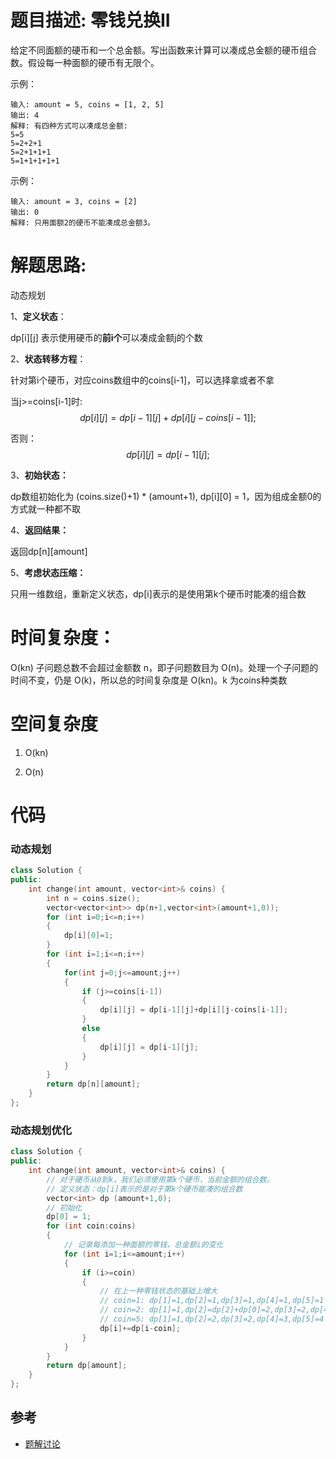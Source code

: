 # 题目描述:  零钱兑换II

给定不同面额的硬币和一个总金额。写出函数来计算可以凑成总金额的硬币组合数。假设每一种面额的硬币有无限个。 

示例：
```
输入: amount = 5, coins = [1, 2, 5]
输出: 4
解释: 有四种方式可以凑成总金额:
5=5
5=2+2+1
5=2+1+1+1
5=1+1+1+1+1
```

示例：
```
输入: amount = 3, coins = [2]
输出: 0
解释: 只用面额2的硬币不能凑成总金额3。
```


# 解题思路:
  动态规划
  
  1、**定义状态**：
  
  dp[i][j] 表示使用硬币的**前i个**可以凑成金额j的个数
  
  2、**状态转移方程**：
  
  针对第i个硬币，对应coins数组中的coins[i-1]，可以选择拿或者不拿
  
  当j>=coins[i-1]时:
  $$
  dp[i][j]=dp[i-1][j] + dp[i][j-coins[i-1]];
  $$
  
  否则：
  $$
  dp[i][j] = dp[i-1][j];
  $$
  
  3、**初始状态：**
  
  dp数组初始化为 (coins.size()+1) * (amount+1), dp[i][0] = 1，因为组成金额0的方式就一种都不取
  
  4、**返回结果：**
  
  返回dp[n][amount]
  
  5、**考虑状态压缩：**
  
  只用一维数组，重新定义状态，dp[i]表示的是使用第k个硬币时能凑的组合数


# 时间复杂度：
  O(kn) 子问题总数不会超过金额数 n，即子问题数目为 O(n)。处理一个子问题的时间不变，仍是 O(k)，所以总的时间复杂度是 O(kn)。k 为coins种类数
# 空间复杂度
  1. O(kn)
  
  2. O(n)
  
# 代码
###  动态规划
```c++
class Solution {
public:
    int change(int amount, vector<int>& coins) {
        int n = coins.size();
        vector<vector<int>> dp(n+1,vector<int>(amount+1,0));
        for (int i=0;i<=n;i++)
        {
            dp[i][0]=1;
        }
        for (int i=1;i<=n;i++)
        {
            for(int j=0;j<=amount;j++)
            {
                if (j>=coins[i-1])
                {
                    dp[i][j] = dp[i-1][j]+dp[i][j-coins[i-1]];
                }
                else
                {
                    dp[i][j] = dp[i-1][j];
                }
            }
        }
        return dp[n][amount];
    }
};
```
### 动态规划优化 
```c++
class Solution {
public:
    int change(int amount, vector<int>& coins) {
        // 对于硬币从0到k，我们必须使用第k个硬币，当前金额的组合数。
        // 定义状态：dp[i]表示的是对于第k个硬币能凑的组合数
        vector<int> dp (amount+1,0);
        // 初始化
        dp[0] = 1;
        for (int coin:coins)
        {
            // 记录每添加一种面额的零钱，总金额i的变化
            for (int i=1;i<=amount;i++)
            {
                if (i>=coin)
                {
                    // 在上一种零钱状态的基础上增大
                    // coin=1: dp[1]=1,dp[2]=1,dp[3]=1,dp[4]=1,dp[5]=1
                    // coin=2: dp[1]=1,dp[2]=dp[2]+dp[0]=2,dp[3]=2,dp[4]=3,dp[5]=3
                    // coin=5: dp[1]=1,dp[2]=2,dp[3]=2,dp[4]=3,dp[5]=4
                    dp[i]+=dp[i-coin];
                }
            }
        }
        return dp[amount];
    }
};
```
## 参考
  - [题解讨论](https://leetcode-cn.com/problems/coin-change-2/solution/ling-qian-dui-huan-iihe-pa-lou-ti-wen-ti-dao-di-yo/)
